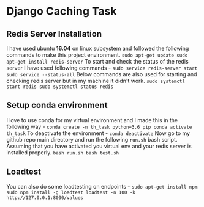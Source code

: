 # Django Caching Task

## Redis Server Installation
I have used ubuntu **16.04** on linux subsystem and followed the following commands to make this project environment.
`
  sudo apt-get update
  sudo apt-get install redis-server
`
To start and check the status of the redis server I have used following commands -
`
  sudo service redis-server start
  sudo service --status-all
`
Below commands are also used for starting and checking redis server but in my machine it didn't work.
`
  sudo systemctl start redis
  sudo systemctl status redis
`

## Setup conda environment
I love to use conda for my virtual environment and I made this in the following way - 
`
  conda create -n th_task python=3.6 pip
  conda activate th_task
`
To deactivate the environment - 
`
conda deactivate
`
Now go to my github repo main directory and run the following `run.sh` bash script. Assuming that you have activated you virtual env and your redis server is installed properly.
`
  bash run.sh
  bash test.sh
`
## Loadtest

You can also do some loadtesting on endpoints - 
`
  sudo apt-get install npm
  sudo npm install -g loadtest
  loadtest -n 100 -k http://127.0.0.1:8000/values 
`

